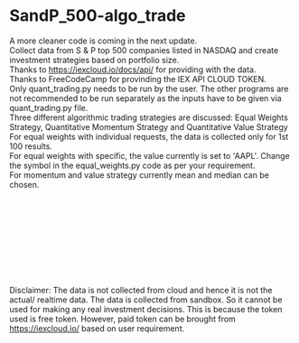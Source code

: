 # SandP_500-algo_trade
A more cleaner code is coming in the next update. <br>
Collect data from S &amp; P top 500 companies listed in NASDAQ and create investment strategies based on portfolio size. <br>
Thanks to https://iexcloud.io/docs/api/ for providing with the data. <br>
Thanks to FreeCodeCamp for provinding the IEX API CLOUD TOKEN. <br>
Only quant_trading.py needs to be run by the user. The other programs are not recommended to be run separately as the inputs have to be given via quant_trading.py file. <br>
Three different algorithmic trading strategies are discussed: Equal Weights Strategy, Quantitative Momentum Strategy and Quantitative Value Strategy <br>
For equal weights with individual requests, the data is collected only for 1st 100 results. <br>
For equal weights with specific, the value currently is set to 'AAPL'. Change the symbol in the equal_weights.py code as per your requirement. <br>
For momentum and value strategy currently mean and median can be chosen. <br>
<br><br><br><br><br><br><br><br><br><br>
Disclaimer: The data is not collected from cloud and hence it is not the actual/ realtime data. The data is collected from sandbox. So it cannot be used for making any real investment decisions. This is because the token used is free token. However, paid token can be brought from https://iexcloud.io/ based on user requirement.
